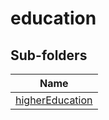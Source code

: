 
# education


## Sub-folders

|Name|
|---|
|[higherEducation](https://docs.microsoft.com/en-us/common-data-model/schema/core/applicationcommon/foundationcommon/crmcommon/accelerators/education/higherEducation/overview)|



